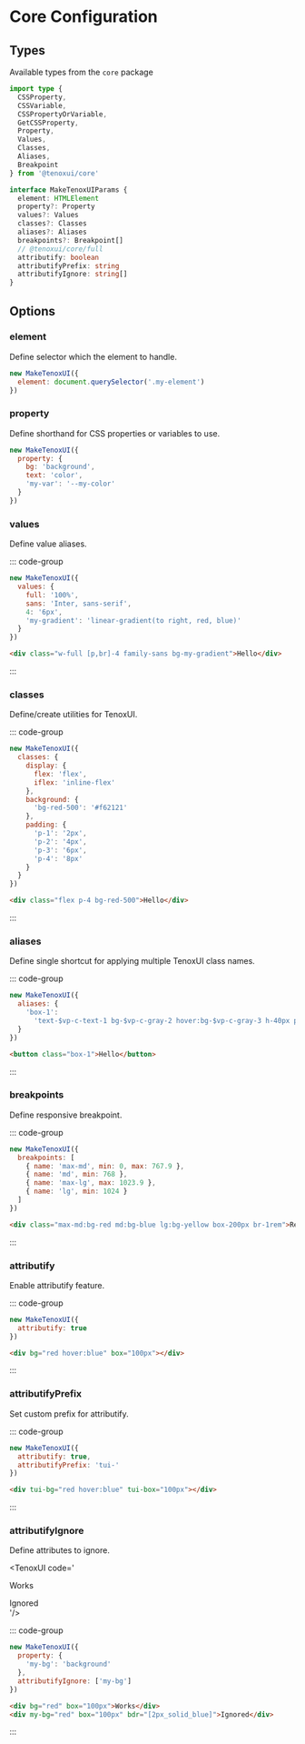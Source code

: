 # Core Configuration

## Types

Available types from the `core` package

```ts twoslash
import type {
  CSSProperty,
  CSSVariable,
  CSSPropertyOrVariable,
  GetCSSProperty,
  Property,
  Values,
  Classes,
  Aliases,
  Breakpoint
} from '@tenoxui/core'

interface MakeTenoxUIParams {
  element: HTMLElement
  property?: Property
  values?: Values
  classes?: Classes
  aliases?: Aliases
  breakpoints?: Breakpoint[]
  // @tenoxui/core/full
  attributify: boolean
  attributifyPrefix: string
  attributifyIgnore: string[]
}
```

## Options

### element

Define selector which the element to handle.

```js
new MakeTenoxUI({
  element: document.querySelector('.my-element')
})
```

### property

Define shorthand for CSS properties or variables to use.

```js
new MakeTenoxUI({
  property: {
    bg: 'background',
    text: 'color',
    'my-var': '--my-color'
  }
})
```

### values

Define value aliases.

<TenoxUI code='<div class="w-full [p,br]-4 family-sans bg-my-gradient">Hello</div>'/>

::: code-group

```js [index.js]
new MakeTenoxUI({
  values: {
    full: '100%',
    sans: 'Inter, sans-serif',
    4: '6px',
    'my-gradient': 'linear-gradient(to right, red, blue)'
  }
})
```

```html [index.html]
<div class="w-full [p,br]-4 family-sans bg-my-gradient">Hello</div>
```

:::

### classes

Define/create utilities for TenoxUI.

<TenoxUI code='<div class="flex p-4 bg-red-500">Hello</div>'/>

::: code-group

```js [index.js]
new MakeTenoxUI({
  classes: {
    display: {
      flex: 'flex',
      iflex: 'inline-flex'
    },
    background: {
      'bg-red-500': '#f62121'
    },
    padding: {
      'p-1': '2px',
      'p-2': '4px',
      'p-3': '6px',
      'p-4': '8px'
    }
  }
})
```

```html [index.html]
<div class="flex p-4 bg-red-500">Hello</div>
```

:::

### aliases

Define single shortcut for applying multiple TenoxUI class names.

<TenoxUI code='<button class="box-1">Hello</button>'/>

::: code-group

```js [index.js]
new MakeTenoxUI({
  aliases: {
    'box-1':
      'text-$vp-c-text-1 bg-$vp-c-gray-2 hover:bg-$vp-c-gray-3 h-40px px-12px d-flex ai-center br-8px jc-center [transition]-150ms'
  }
})
```

```html [index.html]
<button class="box-1">Hello</button>
```

:::

### breakpoints

Define responsive breakpoint.

<TenoxUI code='<div class="max-md:bg-red md:bg-blue lg:bg-yellow box-200px br-1rem center">Resize your screen!</div>'/>

::: code-group

```js [index.js]
new MakeTenoxUI({
  breakpoints: [
    { name: 'max-md', min: 0, max: 767.9 },
    { name: 'md', min: 768 },
    { name: 'max-lg', max: 1023.9 },
    { name: 'lg', min: 1024 }
  ]
})
```

```html [index.html]
<div class="max-md:bg-red md:bg-blue lg:bg-yellow box-200px br-1rem">Resize your screen!</div>
```

:::

### attributify

Enable attributify feature.

<TenoxUI code='<div bg="red hover:blue" box="100px"></div>'/>

::: code-group

```js [index.js]
new MakeTenoxUI({
  attributify: true
})
```

```html [index.html]
<div bg="red hover:blue" box="100px"></div>
```

:::

### attributifyPrefix

Set custom prefix for attributify.

<TenoxUI code='<div tui-bg="red hover:blue" tui-box="100px"></div>'/>

::: code-group

```js [index.js]
new MakeTenoxUI({
  attributify: true,
  attributifyPrefix: 'tui-'
})
```

```html [index.html]
<div tui-bg="red hover:blue" tui-box="100px"></div>
```

:::

### attributifyIgnore

Define attributes to ignore.

<TenoxUI code='<div bg="red" box="100px">Works</div>

<div my-bg="red" box="100px" bdr="[2px_solid_blue]">Ignored</div>'/>

::: code-group

```js [index.js]
new MakeTenoxUI({
  property: {
    'my-bg': 'background'
  },
  attributifyIgnore: ['my-bg']
})
```

```html [index.html]
<div bg="red" box="100px">Works</div>
<div my-bg="red" box="100px" bdr="[2px_solid_blue]">Ignored</div>
```

:::
